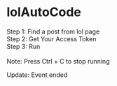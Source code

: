 # lolAutoCode
Step 1: Find a post from lol page<br>
Step 2: Get Your Access Token<br>
Step 3: Run<br>
<br>
Note: Press Ctrl + C to stop running

Update: Event ended
